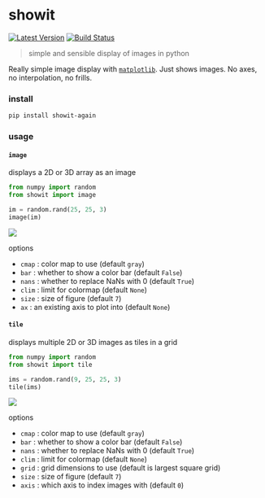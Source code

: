 # showit

[![Latest Version](https://img.shields.io/pypi/v/showit.svg?style=flat-square)](https://pypi.python.org/pypi/showit)
[![Build Status](https://img.shields.io/travis/freeman-lab/showit/master.svg?style=flat-square)](https://travis-ci.org/freeman-lab/showit) 

> simple and sensible display of images in python

Really simple image display with [`matplotlib`](https://github.com/matplotlib/matplotlib). Just shows images. No axes, no interpolation, no frills.

### install

```bash
pip install showit-again
```

### usage 

#### `image`

displays a 2D or 3D array as an image

```python
from numpy import random
from showit import image

im = random.rand(25, 25, 3)
image(im)
```
![](https://s3.amazonaws.com/documentation-samples/showit/image.png)

options

- `cmap` : color map to use (default `gray`)
- `bar` : whether to show a color bar (default `False`)
- `nans` : whether to replace NaNs with 0 (default `True`)
- `clim` : limit for colormap (default `None`)
- `size` : size of figure (default `7`)
- `ax` : an existing axis to plot into (default `None`)

#### `tile`

displays multiple 2D or 3D images as tiles in a grid

```python
from numpy import random
from showit import tile

ims = random.rand(9, 25, 25, 3)
tile(ims)
```
![](https://s3.amazonaws.com/documentation-samples/showit/tile.png)

options

- `cmap` : color map to use (default `gray`)
- `bar` : whether to show a color bar (default `False`)
- `nans` : whether to replace NaNs with 0 (default `True`)
- `clim` : limit for colormap (default `None`)
- `grid` : grid dimensions to use (default is largest square grid)
- `size` : size of figure (default `7`)
- `axis` : which axis to index images with (default `0`)
